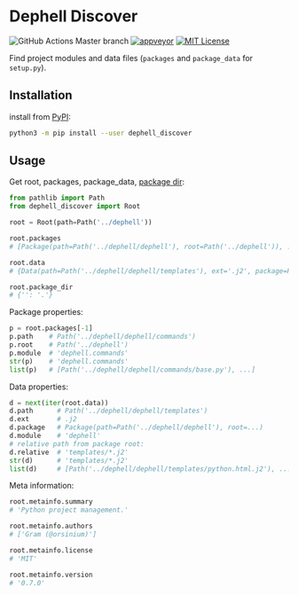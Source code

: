 # Dephell Discover

![GitHub Actions Master branch](https://github.com/dephell/dephell_discover/workflows/dephell_discover/badge.svg?branch=master)
[![appveyor](https://ci.appveyor.com/api/projects/status/github/dephell/dephell_discover?svg=true)](https://ci.appveyor.com/project/orsinium/dephell-discover)
[![MIT License](https://img.shields.io/pypi/l/dephell-discover.svg)](https://github.com/dephell/dephell_discover/blob/master/LICENSE)

Find project modules and data files (`packages` and `package_data` for `setup.py`).

## Installation

install from [PyPI](https://pypi.org/project/dephell-discover/):

```bash
python3 -m pip install --user dephell_discover
```

## Usage

Get root, packages, package_data, [package dir](https://docs.python.org/2/distutils/examples.html#pure-python-distribution-by-package):

```python
from pathlib import Path
from dephell_discover import Root

root = Root(path=Path('../dephell'))

root.packages
# [Package(path=Path('../dephell/dephell'), root=Path('../dephell')), ...]

root.data
# {Data(path=Path('../dephell/dephell/templates'), ext='.j2', package=Package(...)), ...}

root.package_dir
# {'': '.'}
```

Package properties:

```python
p = root.packages[-1]
p.path    # Path('../dephell/dephell/commands')
p.root    # Path('../dephell')
p.module  # 'dephell.commands'
str(p)    # 'dephell.commands'
list(p)   # [Path('../dephell/dephell/commands/base.py'), ...]
```

Data properties:

```python
d = next(iter(root.data))
d.path      # Path('../dephell/dephell/templates')
d.ext       # .j2
d.package   # Package(path=Path('../dephell/dephell'), root=...)
d.module    # 'dephell'
# relative path from package root:
d.relative  # 'templates/*.j2'
str(d)      # 'templates/*.j2'
list(d)     # [Path('../dephell/dephell/templates/python.html.j2'), ...]
```

Meta information:

```python
root.metainfo.summary
# 'Python project management.'

root.metainfo.authors
# ['Gram (@orsinium)']

root.metainfo.license
# 'MIT'

root.metainfo.version
# '0.7.0'
```
